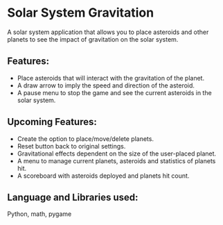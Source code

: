 # Solar System Gravitation

A solar system application that allows you to place asteroids and other planets to see the impact of gravitation on the solar system.


## Features:
- Place asteroids that will interact with the gravitation of the planet.
- A draw arrow to imply the speed and direction of the asteroid. 
- A pause menu to stop the game and see the current asteroids in the solar system.


## Upcoming Features:
- Create the option to place/move/delete planets.
- Reset button back to original settings.
- Gravitational effects dependent on the size of the user-placed planet.
- A menu to manage current planets, asteroids and statistics of planets hit.
- A scoreboard with asteroids deployed and planets hit count.

## Language and Libraries used:
Python, math, pygame 
